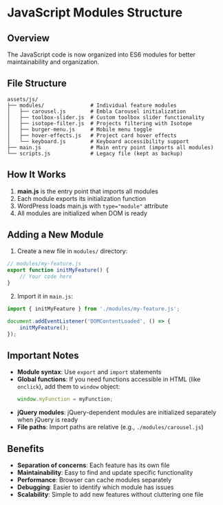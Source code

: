 # JavaScript Modules Structure

## Overview
The JavaScript code is now organized into ES6 modules for better maintainability and organization.

## File Structure

```
assets/js/
├── modules/               # Individual feature modules
│   ├── carousel.js        # Embla Carousel initialization
│   ├── toolbox-slider.js  # Custom toolbox slider functionality
│   ├── isotope-filter.js  # Projects filtering with Isotope
│   ├── burger-menu.js     # Mobile menu toggle
│   ├── hover-effects.js   # Project card hover effects
│   └── keyboard.js        # Keyboard accessibility support
├── main.js                # Main entry point (imports all modules)
└── scripts.js             # Legacy file (kept as backup)
```

## How It Works

1. **main.js** is the entry point that imports all modules
2. Each module exports its initialization function
3. WordPress loads main.js with `type="module"` attribute
4. All modules are initialized when DOM is ready

## Adding a New Module

1. Create a new file in `modules/` directory:
```javascript
// modules/my-feature.js
export function initMyFeature() {
    // Your code here
}
```

2. Import it in `main.js`:
```javascript
import { initMyFeature } from './modules/my-feature.js';

document.addEventListener('DOMContentLoaded', () => {
    initMyFeature();
});
```

## Important Notes

- **Module syntax**: Use `export` and `import` statements
- **Global functions**: If you need functions accessible in HTML (like `onclick`), add them to `window` object:
  ```javascript
  window.myFunction = myFunction;
  ```
- **jQuery modules**: jQuery-dependent modules are initialized separately when jQuery is ready
- **File paths**: Import paths are relative (e.g., `./modules/carousel.js`)

## Benefits

- **Separation of concerns**: Each feature has its own file
- **Maintainability**: Easy to find and update specific functionality
- **Performance**: Browser can cache modules separately
- **Debugging**: Easier to identify which module has issues
- **Scalability**: Simple to add new features without cluttering one file
